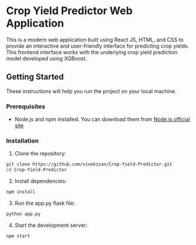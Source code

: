 # Crop Yield Predictor Web Application

This is a modern web application built using React JS, HTML, and CSS to provide an interactive and user-friendly interface for predicting crop yields. This frontend interface works with the underlying crop yield prediction model developed using XGBoost.
 
## Getting Started

These instructions will help you run the project on your local machine.

### Prerequisites

- Node.js and npm installed. You can download them from [Node.js official site](https://nodejs.org/)

### Installation

1. Clone the repository:

```bash
git clone https://github.com/vivekzsan/Crop-Yield-Predictor.git
cd Crop-Yield-Predictor
```

2. Install dependencies:

```bash
npm install
```
3. Run the app.py flask file:

```bash
python app.py
```

4. Start the development server:

```bash
npm start
```
